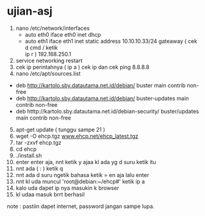 # ujian-asj

1. nano /etc/network/interfaces 
    - auto eth0
      iface eth0 inet dhcp
    - auto eth1 
      iface eth1 inet static 
      address 10.10.10.33/24
      gateaway ( cek d cmd / ketik          
      ip r ) 192.168.250.1 
2. service networking restart 
3. cek ip perintahnya ( ip a ) cek ip dan cek ping 8.8.8.8
4. nano /etc/apt/sources.list
- deb http://kartolo.sby.datautama.net.id/debian/ buster main contrib non-free 
- deb http://kartolo.sby.datautama.net.id/debian/ buster-updates main contrib non-free 
- deb htttp://kartolo.sby.datautama.net.id/debian-security/ buster/updates main contrib non-free 
5. apt-get update ( tunggu sampe 21 ) 
6. wget -O ehcp.tgz www.ehcp.net/ehcp_latest.tgz 
7. tar -zxvf ehcp.tgz
8. cd ehcp
9. ./install.sh 
10. enter enter aja, nnt ketik y ajaa kl ada yg d suru ketik itu
11. nnt ada ( : ) ketik q 
12. nnt ada d suru ngetik bahasa ketik = en aja lalu enter
13. nnt kl uda muncul 'root@debian:~/ehcp#' ketik ip a
14. kalo uda dapet ip nya masukin k browser 
15. kl udaa masuk brrt berhasil



note : pastiin dapet internet, password jangan sampe lupa.
